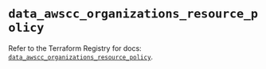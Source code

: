 # `data_awscc_organizations_resource_policy`

Refer to the Terraform Registry for docs: [`data_awscc_organizations_resource_policy`](https://registry.terraform.io/providers/hashicorp/awscc/0.70.0/docs/data-sources/organizations_resource_policy).
